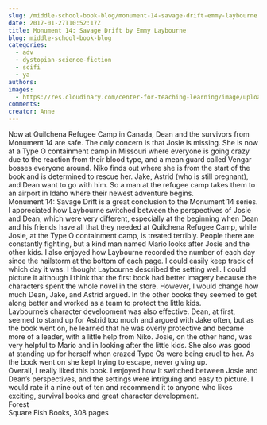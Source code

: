 ```yaml
---
slug: /middle-school-book-blog/monument-14-savage-drift-emmy-laybourne
date: 2017-01-27T10:52:17Z
title: Monument 14: Savage Drift by Emmy Laybourne
blog: middle-school-book-blog
categories:
  - adv
  - dystopian-science-fiction
  - scifi
  - ya
authors:
images:
  - https://res.cloudinary.com/center-for-teaching-learning/image/upload/v1637513094/5770033._SY540_-225x300.jpg.jpg
comments:
creator: Anne
---
```


 Now at Quilchena Refugee Camp in Canada, Dean and the survivors from Monument 14 are safe. The only concern is that Josie is missing. She is now at a Type O containment camp in Missouri where everyone is going crazy due to the reaction from their blood type, and a mean guard called Vengar bosses everyone around. Niko finds out where she is from the start of the book and is determined to rescue her. Jake, Astrid (who is still pregnant), and Dean want to go with him. So a man at the refugee camp takes them to an airport in Idaho where their newest adventure begins.<br />Monument 14: Savage Drift is a great conclusion to the Monument 14 series. I appreciated how Laybourne switched between the perspectives of Josie and Dean, which were very different, especially at the beginning when Dean and his friends have all that they needed at Quilchena Refugee Camp, while Josie, at the Type O containment camp, is treated terribly. People there are constantly fighting, but a kind man named Mario looks after Josie and the other kids. I also enjoyed how Laybourne recorded the number of each day since the hailstorm at the bottom of each page. I could easily keep track of which day it was. I thought Laybourne described the setting well. I could picture it although I think that the first book had better imagery because the characters spent the whole novel in the store. However, I would change how much Dean, Jake, and Astrid argued. In the other books they seemed to get along better and worked as a team to protect the little kids.<br />Laybourne’s character development was also effective. Dean, at first, seemed to stand up for Astrid too much and argued with Jake often, but as the book went on, he learned that he was overly protective and became more of a leader, with a little help from Niko. Josie, on the other hand, was very helpful to Mario and in looking after the little kids. She also was good at standing up for herself when crazed Type Os were being cruel to her. As the book went on she kept trying to escape, never giving up.<br />Overall, I really liked this book. I enjoyed how It switched between Josie and Dean’s perspectives, and the settings were intriguing and easy to picture. I would rate it a nine out of ten and recommend it to anyone who likes exciting, survival books and great character development.<br />Forest<br />Square Fish Books, 308 pages
